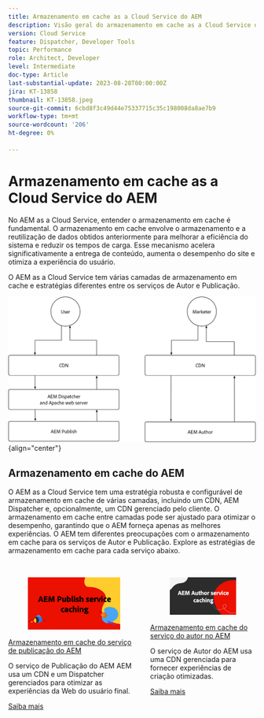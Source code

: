 ```yaml
---
title: Armazenamento em cache as a Cloud Service do AEM
description: Visão geral do armazenamento em cache as a Cloud Service do AEM.
version: Cloud Service
feature: Dispatcher, Developer Tools
topic: Performance
role: Architect, Developer
level: Intermediate
doc-type: Article
last-substantial-update: 2023-08-28T00:00:00Z
jira: KT-13858
thumbnail: KT-13858.jpeg
source-git-commit: 6cbd8f3c49d44e75337715c35c198008da8ae7b9
workflow-type: tm+mt
source-wordcount: '206'
ht-degree: 0%

---
```



# Armazenamento em cache as a Cloud Service do AEM

No AEM as a Cloud Service, entender o armazenamento em cache é fundamental. O armazenamento em cache envolve o armazenamento e a reutilização de dados obtidos anteriormente para melhorar a eficiência do sistema e reduzir os tempos de carga. Esse mecanismo acelera significativamente a entrega de conteúdo, aumenta o desempenho do site e otimiza a experiência do usuário.

O AEM as a Cloud Service tem várias camadas de armazenamento em cache e estratégias diferentes entre os serviços de Autor e Publicação.

![Visão geral do armazenamento em cache as a Cloud Service do AEM](./assets/overview/all.png){align="center"}

## Armazenamento em cache do AEM

O AEM as a Cloud Service tem uma estratégia robusta e configurável de armazenamento em cache de várias camadas, incluindo um CDN, AEM Dispatcher e, opcionalmente, um CDN gerenciado pelo cliente. O armazenamento em cache entre camadas pode ser ajustado para otimizar o desempenho, garantindo que o AEM forneça apenas as melhores experiências. O AEM tem diferentes preocupações com o armazenamento em cache para os serviços de Autor e Publicação. Explore as estratégias de armazenamento em cache para cada serviço abaixo.


<div class="columns is-multiline" style="margin-top: 2rem">
    <div class="column is-half-tablet is-half-desktop is-half-widescreen" aria-label="AEM Publish service caching">
    <div class="card is-padded-small is-padded-big-mobile" style="height: 100%">
        <div class="card-image">
          <figure class="image is-16by9">
            <a href="./publish.md" title="Serviço de publicação do AEM" tabindex="-1">
              <img class="is-bordered-r-small" src="./assets/overview/publish-card.png" alt="Armazenamento em cache do serviço de publicação do AEM">
            </a>
          </figure>
        </div>
        <div class="card-content is-padded-small">
          <div class="content">
            <p class="headline is-size-6 has-text-weight-bold"><a href="./publish.md" title="Armazenamento em cache do serviço de publicação do AEM">Armazenamento em cache do serviço de publicação do AEM</a></p>
            <p class="is-size-6">O serviço de Publicação do AEM AEM usa um CDN e um Dispatcher gerenciados para otimizar as experiências da Web do usuário final.</p>
            <a href="./publish.md" class="spectrum-Button spectrum-Button--outline spectrum-Button--primary spectrum-Button--sizeM">
              <span class="spectrum-Button-label has-no-wrap has-text-weight-bold">Saiba mais</span>
            </a>
          </div>
        </div>
      </div>
    </div>
    <div class="column is-half-tablet is-half-desktop is-half-widescreen" aria-label="AEM Author service caching">
        <div class="card is-padded-small is-padded-big-mobile" style="height: 100%">
            <div class="card-image">
            <figure class="image is-16by9">
                <a href="./author.md" title="Armazenamento em cache do serviço do autor no AEM" tabindex="-1">
                <img class="is-bordered-r-small" src="./assets/overview/author-card.png" alt="Armazenamento em cache do serviço do autor no AEM">
                </a>
            </figure>
            </div>
            <div class="card-content is-padded-small">
            <div class="content">
                <p class="headline is-size-6 has-text-weight-bold"><a href="./author.md" title="Armazenamento em cache do serviço do autor no AEM">Armazenamento em cache do serviço do autor no AEM</a></p>
                <p class="is-size-6">O serviço de Autor do AEM usa uma CDN gerenciada para fornecer experiências de criação otimizadas.</p>
                <a href="./author.md" class="spectrum-Button spectrum-Button--outline spectrum-Button--primary spectrum-Button--sizeM">
                <span class="spectrum-Button-label has-no-wrap has-text-weight-bold">Saiba mais</span>
                </a>
            </div>
            </div>
        </div>
    </div>
</div>
